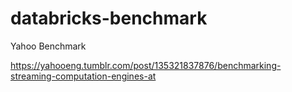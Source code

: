 # databricks-benchmark
Yahoo Benchmark

https://yahooeng.tumblr.com/post/135321837876/benchmarking-streaming-computation-engines-at
